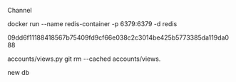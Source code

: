 Channel

docker run --name redis-container -p 6379:6379 -d redis

09dd6f11188418567b75409fd9cf66e038c2c3014be425b5773385da119da088

accounts/views.py
git rm --cached accounts/views.


new db
